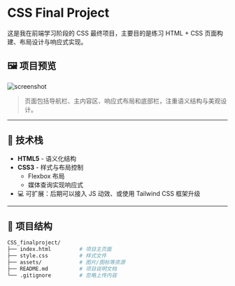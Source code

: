 # CSS Final Project

这是我在前端学习阶段的 CSS 最终项目，主要目的是练习 HTML + CSS 页面构建、布局设计与响应式实现。

## 🖼️ 项目预览

![screenshot](./screenshot.png) <!-- 如果你添加了页面截图，可以展示 -->

> 页面包括导航栏、主内容区、响应式布局和底部栏，注重语义结构与美观设计。

---

## 🚀 技术栈

- **HTML5** - 语义化结构
- **CSS3** - 样式与布局控制
  - Flexbox 布局
  - 媒体查询实现响应式
- 💻 可扩展：后期可以接入 JS 动效、或使用 Tailwind CSS 框架升级

---

## 📁 项目结构

```bash
CSS_finalproject/
├── index.html         # 项目主页面
├── style.css          # 样式文件
├── assets/            # 图片/图标等资源
├── README.md          # 项目说明文档
└── .gitignore         # 忽略上传内容
